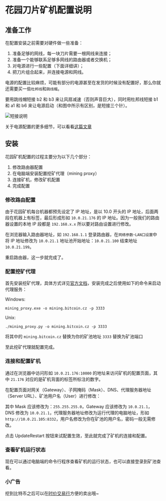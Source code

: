 # 花园刀片矿机配置说明

## 准备工作

在配置安装之前需要对硬件做一些准备：

1. 准备足够的网线，每一块刀片需要一根网线来连接；
2. 准备一个能够联系足够多网线的路由器或者交换机；
3. 对电源进行一些配置（下面详细讲）；
4. 把刀片组合起来，并连接电源和网线。

电源的配置比较麻烦，可能有部分的电源甚至在发货的时候没有配置好，那么你就还需要买一些`杜邦线`和`跳线帽`。

要用跳线帽短接 b2 和 b3 来让风扇减速（否则声音巨大），同时用杜邦线短接 b1 和 a1 和 b6 来让电源启动（和图中所示有区别，是短接三个针）。

![短接说明](http://www.wakuangji.cn/wp-content/uploads/2013/11/dell-2950-1.jpg)

关于电源配置的更多细节，可以看看[这篇文章](http://www.wakuangji.cn/peijian/box-dian-yuan/)

## 安装

花园矿机配置的过程主要分为以下几个部分：

1. 修改路由器配置
2. 在电脑端安装配置挖矿代理（mining proxy）
3. 连接矿机，修改矿机配置
4. 完成配置


### 修改路由配置

由于花园矿机每台机器都预先设定了 IP 地址，是以 10.0 开头的 IP 地址，后面两段在机器上有标签，最后形成形如 `10.0.21.176` 的 IP 地址。因为一般我们的路由器设置的本地 IP 段都是 `192.168.x.x` 所以要对路由设置进行修改。

在浏览器输入路由器地址，如 `192.168.1.1` 登录路由器，在`网络参数`-`LAN口设置`中将 IP 地址修改为 `10.0.21.1` 地址池开始地址：`10.0.21.100` 结束地址 `10.0.21.199`。

重启路由器，这一步就完成了。

### 配置挖矿代理

首先安装挖矿代理，具体方式详见[官方文档](https://github.com/slush0/stratum-mining-proxy)，安装完成之后使用如下的命令来启动代理服务：

Windows:

```
mining_proxy.exe -o mining.bitcoin.cz -p 3333
```

Unix:

```
./mining_proxy.py -o mining.bitcoin.cz -p 3333
```

将其中的 `mining.bitcoin.cz` 替换为你的矿池地址 `3333` 替换为矿池端口

至此挖矿代理就配置完成。

### 连接和配置矿机

通过在浏览器中访问形如 `10.0.21.176:10000` 的地址来访问矿机的配置页面，其中 `21.176` 对应的是矿机背面的标签所标注的数字。

在配置页面对网关（Gateway）、子网掩码（Mask）、DNS、代理服务器地址（Server URL）、矿池用户名（User）进行修改：

其中 Mask 应该修改为：`255.255.255.0`，Gateway 应该修改为 `10.0.21.1`，DNS 修改为 `10.0.21.1`，代理服务器地址修改为运行代理的电脑地址，形如 `http://10.0.21.105:8332`，用户名修改为你在矿池的用户名，密码一般无需修改。

点击 UpdateRestart 按钮来试配置生效，至此就完成了矿机的连接和配置。

### 查看矿机运行状态

现在可以通过电脑端的命令行程序查看矿机的运行状态，也可以直接登录到矿池查看。

### 小广告

挖到比特币之后可以在[时价交易行](https://cny2btc.com)方便的卖出哦~